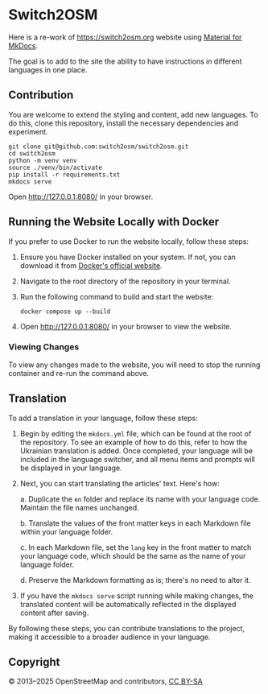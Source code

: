 # Switch2OSM

Here is a re-work of <https://switch2osm.org> website using [Material for MkDocs](https://squidfunk.github.io/mkdocs-material/).

The goal is to add to the site the ability to have instructions in different languages in one place.

## Contribution

You are welcome to extend the styling and content, add new languages. To do this, clone this repository, install the necessary dependencies and experiment.

```
git clone git@github.com:switch2osm/switch2osm.git
cd switch2osm
python -m venv venv
source ./venv/bin/activate
pip install -r requirements.txt
mkdocs serve
```

Open <http://127.0.0.1:8080/> in your browser.

## Running the Website Locally with Docker

If you prefer to use Docker to run the website locally, follow these steps:

1. Ensure you have Docker installed on your system. If not, you can download it from [Docker's official website](https://www.docker.com/).

2. Navigate to the root directory of the repository in your terminal.

3. Run the following command to build and start the website:

   ```
   docker compose up --build
   ```

4. Open <http://127.0.0.1:8080/> in your browser to view the website.

### Viewing Changes

To view any changes made to the website, you will need to stop the running container and re-run the command above.

## Translation

To add a translation in your language, follow these steps:

1. Begin by editing the `mkdocs.yml` file, which can be found at the root of the repository. To see an example of how to do this, refer to how the Ukrainian translation is added. Once completed, your language will be included in the language switcher, and all menu items and prompts will be displayed in your language.

2. Next, you can start translating the articles' text. Here's how:

   a. Duplicate the `en` folder and replace its name with your language code. Maintain the file names unchanged.

   b. Translate the values of the front matter keys in each Markdown file within your language folder.

   c. In each Markdown file, set the `lang` key in the front matter to match your language code, which should be the same as the name of your language folder.

   d. Preserve the Markdown formatting as is; there's no need to alter it.

3. If you have the `mkdocs serve` script running while making changes, the translated content will be automatically reflected in the displayed content after saving.

By following these steps, you can contribute translations to the project, making it accessible to a broader audience in your language.

## Copyright

© 2013–2025 OpenStreetMap and contributors, [CC BY-SA](http://creativecommons.org/licenses/by-sa/2.0/)
